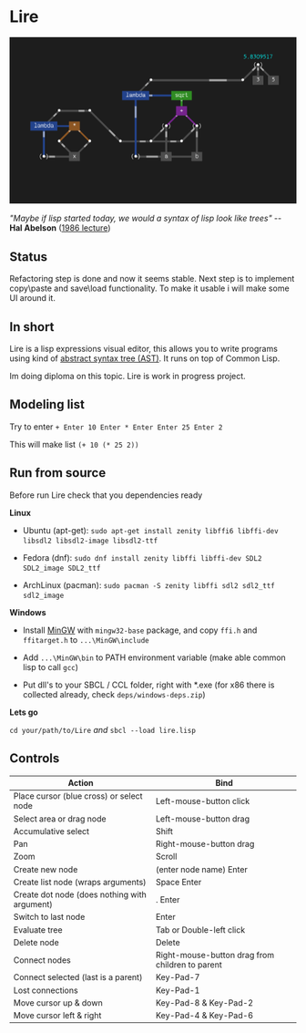 # Lire
![lire](https://github.com/honix/Lire/blob/master/wiki/pythagoras.png)

*"Maybe if lisp started today, we would a syntax of lisp look like trees"* -- **Hal Abelson** ([1986 lecture](https://www.youtube.com/watch?v=XYKRVNQ_MqE&feature=youtu.be&t=34m33s))

## Status
Refactoring step is done and now it seems stable.
Next step is to implement copy\paste and save\load functionality. To make it usable i will make some UI around it.

## In short
Lire is a lisp expressions visual editor, this allows you to write programs using kind of [abstract syntax tree (AST)](https://en.wikipedia.org/wiki/Abstract_syntax_tree). It runs on top of Common Lisp.

Im doing diploma on this topic. Lire is work in progress project.

## Modeling list
Try to enter
```+ Enter 10 Enter * Enter Enter 25 Enter 2```

This will make list
```(+ 10 (* 25 2))```

## Run from source
Before run Lire check that you dependencies ready

**Linux**

- Ubuntu (apt-get): ```sudo apt-get install zenity libffi6 libffi-dev libsdl2 libsdl2-image libsdl2-ttf```

- Fedora (dnf): ```sudo dnf install zenity libffi libffi-dev SDL2 SDL2_image SDL2_ttf```

- ArchLinux (pacman): ```sudo pacman -S zenity libffi sdl2 sdl2_ttf sdl2_image```

**Windows**

- Install [MinGW](https://sourceforge.net/projects/mingw/files/Installer) with ```mingw32-base``` package, and copy ```ffi.h``` and ```ffitarget.h``` to ```...\MinGW\include```

- Add ```...\MinGW\bin``` to PATH environment variable (make able common lisp to call ```gcc```)

- Put dll's to your SBCL / CCL folder, right with *.exe (for x86 there is collected already, check ```deps/windows-deps.zip```)

**Lets go**

```cd your/path/to/Lire``` *and* ```sbcl --load lire.lisp```

## Controls
Action | Bind
-------|------
Place cursor (blue cross) or select node | Left-mouse-button click
Select area or drag node | Left-mouse-button drag
Accumulative select | Shift
Pan | Right-mouse-button drag
Zoom | Scroll
Create new node | (enter node name) Enter
Create list node (wraps arguments) | Space Enter
Create dot node (does nothing with argument) | . Enter
Switch to last node | Enter
Evaluate tree | Tab or Double-left click
Delete node | Delete
Connect nodes | Right-mouse-button drag from children to parent
Connect selected (last is a parent)| Key-Pad-7
Lost connections | Key-Pad-1
Move cursor up & down | Key-Pad-8 & Key-Pad-2
Move cursor left & right | Key-Pad-4 & Key-Pad-6
